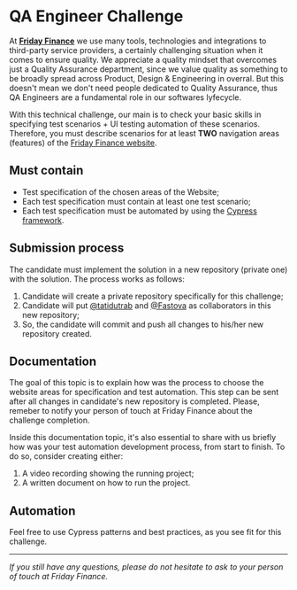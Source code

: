 # QA Engineer Challenge

At **[Friday Finance](https://fridayfinance.com/)** we use many tools, technologies and integrations to third-party service providers, a certainly challenging situation when it comes to ensure quality. We appreciate a quality mindset that overcomes just a Quality Assurance department, since we value quality as something to be broadly spread across Product, Design & Engineering in overral. But this doesn't mean we don't need people dedicated to Quality Assurance, thus QA Engineers are a fundamental role in our softwares lyfecycle.

With this technical challenge, our main is to check your basic skills in specifying test scenarios + UI testing automation of these scenarios. Therefore, you must describe scenarios for at least **TWO** navigation areas (features) of the [Friday Finance website](https://fridayfinance.com/).

## Must contain

* Test specification of the chosen areas of the Website;
* Each test specification must contain at least one test scenario;
* Each test specification must be automated by using the [Cypress framework](https://docs.cypress.io/guides/overview/why-cypress#End-to-end).

## Submission process
The candidate must implement the solution in a new repository (private one) with the solution. The process works as follows:
1. Candidate will create a private repository specifically for this challenge;
2. Candidate will put [@tatidutrab](https://github.com/tatidutrab) and [@Fastova](https://github.com/Fastova) as collaborators in this new repository;
3. So, the candidate will commit and push all changes to his/her new repository created.

## Documentation

The goal of this topic is to explain how was the process to choose the website areas for specification and test automation. This step can be sent after all changes in candidate's new repository is completed. Please, remeber to notify your person of touch at Friday Finance about the challenge completion.

Inside this documentation topic, it's also essential to share with us briefly how was your test automation development process, from start to finish. To do so, consider creating either:

1. A video recording showing the running project;
2. A written document on how to run the project.

## Automation

Feel free to use Cypress patterns and best practices, as you see fit for this challenge.

____________________________________________________________________________________________________

_If you still have any questions, please do not hesitate to ask to your person of touch at Friday Finance._
